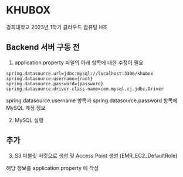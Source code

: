 # KHUBOX
경희대학교 2023년 1학기 클라우드 컴퓨팅 H조

## Backend 서버 구동 전

1. application.property 파일의 아래 항목에 대한 수정이 필요

```
spring.datasource.url=jdbc:mysql://localhost:3306/khubox
spring.datasource.username={root}
spring.datasource.password={password}
spring.datasource.driver-class-name=com.mysql.cj.jdbc.Driver
```
spring.datasource.username 항목과 spring.datasource.password 항목에 MySQL 계정 정보

2. MySQL 실행

## 추가

3. S3 퍼블릿 버킷으로 생성 및 Access Point 생성 (EMR_EC2_DefaultRole)

해당 정보를 application.property 에 작성
